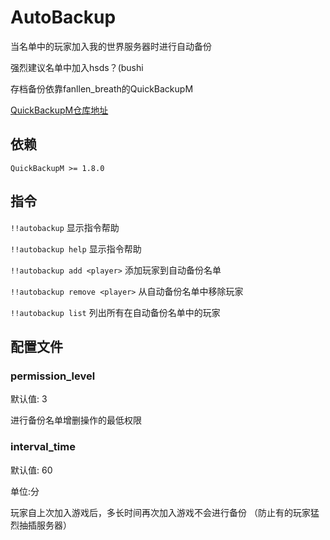 # AutoBackup


当名单中的玩家加入我的世界服务器时进行自动备份

强烈建议名单中加入hsds？(bushi

存档备份依靠fanllen_breath的QuickBackupM

[QuickBackupM仓库地址](https://github.com/TISUnion/QuickBackupM)

## 依赖

`QuickBackupM >= 1.8.0`

## 指令


`!!autobackup` 显示指令帮助

`!!autobackup help` 显示指令帮助

`!!autobackup add <player>` 添加玩家到自动备份名单

`!!autobackup remove <player>` 从自动备份名单中移除玩家

`!!autobackup list` 列出所有在自动备份名单中的玩家

## 配置文件

### permission_level

默认值: 3

进行备份名单增删操作的最低权限

### interval_time

默认值: 60

单位:分

玩家自上次加入游戏后，多长时间再次加入游戏不会进行备份
（防止有的玩家猛烈抽插服务器）

